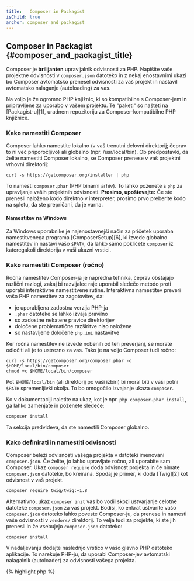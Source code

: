```yaml
---
title:   Composer in Packagist
isChild: true
anchor: composer_and_packagist
---
```


## Composer in Packagist {#composer_and_packagist_title}

Composer je **brilijanten** upravljalnik odvisnosti za PHP. Napišite vaše projektne odvisnosti v `composer.json` datoteko in z nekaj enostavnimi ukazi bo Composer avtomatsko prenesel odvisnosti za vaš projekt in nastavil avtomatsko nalaganje (autoloading) za vas.

Na voljo je že ogromno PHP knjižnic, ki so kompatibilne s Composer-jem in pripravljene za uporabo v vašem projektu. Te "paketi" so našteti na [Packagist-u][1], uradnem repozitoriju za Composer-kompatibilne PHP knjižnice.

### Kako namestiti Composer

Composer lahko namestite lokalno (v vaš trenutni delovni direktorij; čeprav to ni več priporočljivo) ali globalno (npr. /usr/local/bin). Ob predpostavki, da želite namestiti Composer lokalno, se Composer prenese v vaš projektni vrhovni direktorij:

    curl -s https://getcomposer.org/installer | php

To namesti `composer.phar` (PHP binarni arhiv). To lahko poženete s `php` za upravljanje vaših projektnih odvisnosti.
<strong>Prosimo, upoštevajte:</strong> Če ste prenesli naloženo kodo direktno v interpreter, prosimo prvo preberite kodo na spletu, da ste prepričani, da je varna.

#### Namestitev na Windows

Za Windows uporabnike je najenostavnejši način za pričetek uporaba namestitvenega programa [ComposerSetup][6], ki izvede globalno namestitev in nastavi vašo `$PATH`, da lahko samo pokličete `composer` iz kateregakoli direktorija v vaši ukazni vrstici.

### Kako namestiti Composer (ročno)

Ročna namestitev Composer-ja je napredna tehnika, čeprav obstajajo različni razlogi, zakaj bi razvijalec raje uporabil sledečo metodo proti uporabi interaktivne namestitvene rutine. Interaktivna namestitev preveri vašo PHP namestitev za zagotovitev, da:

- je uporabljena zadostna verzija PHP-ja
- `.phar` datoteke se lahko izvaja pravilno
- so zadostne nekatere pravice direktorijev
- določene problematične razširitve niso naložene
- so nastavljene določene `php.ini` nastavitve

Ker ročna namestitev ne izvede nobenih od teh preverjanj, se morate odločiti ali je to ustrezno za vas. Tako je na voljo Composer tudi ročno:

    curl -s https://getcomposer.org/composer.phar -o $HOME/local/bin/composer
    chmod +x $HOME/local/bin/composer

Pot `$HOME/local/bin` (ali direktorij po vaši izbiri) bi moral biti v vaši potni `$PATH` spremenljivki okolja. To bo omogočilo izvajanje ukaza `composer`.

Ko v dokumentaciji naletite na ukaz, kot je npr. `php composer.phar install`, ga lahko zamenjate in poženete sledeče:

    composer install

Ta sekcija predvideva, da ste namestili Composer globalno.

### Kako definirati in namestiti odvisnosti

Composer beleži odvisnosti vašega projekta v datoteki imenovani `composer.json`. Če želite, jo lahko upravljate ročno, ali uporabite sam Composer. Ukaz `composer require` doda odvisnost projekta in če nimate `composer.json` datoteke, bo kreirana. Spodaj je primer, ki doda [Twig][2] kot odvisnost v vaš projekt.

	composer require twig/twig:~1.8

Alternativno, ukaz `composer init` vas bo vodil skozi ustvarjanje celotne datoteke `composer.json` za vaš projekt. Bodisi, ko enkrat ustvarite vašo `composer.json` datoteko lahko poveste Composer-ju, da prenese in namesti vaše odvisnosti v `vendors/` direktorij. To velja tudi za projekte, ki ste jih prenesli in že vsebujejo `composer.json` datoteko:

    composer install

V nadaljevanju dodajte naslednjo vrstico v vašo glavno PHP datoteko aplikacije. To narekuje PHP-ju, da uporabi Composer-jev avtomatski nalagalnik (autoloader) za odvisnosti vašega projekta.

{% highlight php %}
<?php
require 'vendor/autoload.php';
{% endhighlight %}

Sedaj lahko uporabite odvisnosti vašega projekta in bodo avtomatsko naložene na zahtevo.

### Posodobitev vaših odvisnosti

Composer ustvari datoteko imenovano `composer.lock`, ki shrani točno verzijo za vsak paket, ki ga je prenesel, ko ste prvič pognali ukaz `php composer.phar install`. Če delite vaš projekt z drugimi razvijalci in je datoteka `composer.lock` del vaše distribucije, bodo ob ukazu `php composer.phar install` dobili točno enake verzije kot vi. Za posodobitev vaših odvisnosti poženite ukaz `php composer.phar update`.

To je najbolj uporabno, ko definirate vaše verzije zahtev fleksibilno. Na primer zahtevana verzija ~1.8 pomeni "karkoli novejše od 1.8.0, vendar manj kot 2.0.x-dev". Lahko uporabite tudi nadomestni znak `*` kot pri `1.8.*`. Sedaj bo Composer ukaz `php composer.phar update` nadgradil vaše odvisnosti na najnovejše verzije, ki ustrezajo omejitvam, ki ste jih definirali.

### Obvestila posodobitev

Da dobite obvestila o novih verzijah izdaj se lahko naročite na [VersionEye][3], spletno storitev, ki nadzira vaše GitHub in BitBucket račune za `composer.json` datotekami in pošilja e-pošto z novimi izdajami paketov.

### Preverjanje vaših odvisnosti za varnostnimi težavami

[Security Advisories Checker][4] je spletni servis in orodje za ukazno vrstico (CLI), ki bo tako preučil vašo datoteko `composer.lock` kot vam tudi povedal, če potrebujete kakšne posodobitve za vaše odvisnosti.

* [Naučite se o Composer-ju][5]

[1]: http://packagist.org/
[2]: http://twig.sensiolabs.org
[3]: https://www.versioneye.com/
[4]: https://security.sensiolabs.org/
[5]: http://getcomposer.org/doc/00-intro.md
[6]: https://getcomposer.org/Composer-Setup.exe

